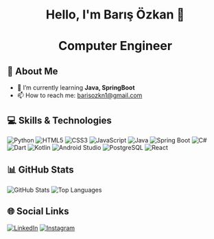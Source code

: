 # <h1 align="center"> Hello, I'm Barış Özkan 👋
# <h1 align="center"> Computer Engineer

## 🚀 About Me
- 🌱 I’m currently learning **Java, SpringBoot**
- 📫 How to reach me: barisozkn1@gmail.com

## 💻 Skills & Technologies
![Python](https://img.shields.io/badge/Python-3776AB?style=for-the-badge&logo=python&logoColor=white)
![HTML5](https://img.shields.io/badge/HTML5-E34F26?style=for-the-badge&logo=html5&logoColor=white)
![CSS3](https://img.shields.io/badge/CSS3-1572B6?style=for-the-badge&logo=css3&logoColor=white)
![JavaScript](https://img.shields.io/badge/JavaScript-F7DF1E?style=for-the-badge&logo=javascript&logoColor=black)
![Java](https://img.shields.io/badge/Java-007396?style=for-the-badge&logo=java&logoColor=white)
![Spring Boot](https://img.shields.io/badge/Spring_Boot-6DB33F?style=for-the-badge&logo=spring-boot&logoColor=white)
![C#](https://img.shields.io/badge/C%23-239120?style=for-the-badge&logo=csharp&logoColor=white)
![Dart](https://img.shields.io/badge/Dart-0175C2?style=for-the-badge&logo=dart&logoColor=white)
![Kotlin](https://img.shields.io/badge/Kotlin-0095D5?style=for-the-badge&logo=kotlin&logoColor=white)
![Android Studio](https://img.shields.io/badge/Android_Studio-3DDC84?style=for-the-badge&logo=android-studio&logoColor=white)
![PostgreSQL](https://img.shields.io/badge/PostgreSQL-336791?style=for-the-badge&logo=postgresql&logoColor=white)
![React](https://img.shields.io/badge/React-61DAFB?style=for-the-badge&logo=react&logoColor=black)


## 📊 GitHub Stats
![GitHub Stats](https://github-readme-stats.vercel.app/api?username=barisozkn1&show_icons=true&theme=radical)
![Top Languages](https://github-readme-stats.vercel.app/api/top-langs/?username=barisozkn1&layout=compact&theme=radical)

## 🌐 Social Links
[![LinkedIn](https://img.shields.io/badge/LinkedIn-0077B5?style=for-the-badge&logo=linkedin&logoColor=white)](https://www.linkedin.com/in/bar%C4%B1%C5%9F-%C3%B6zkan-40b848221/)
[![Instagram](https://img.shields.io/badge/Instagram-E4405F?style=for-the-badge&logo=instagram&logoColor=white)](https://www.instagram.com/baris.ozkn0/)
